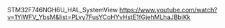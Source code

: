 STM32F746NGH6U_HAL_SystemView
https://www.youtube.com/watch?v=1YiWFV_YbsM&list=PLvy7FusYCoHYvHstE1fGjehMLhaJBbiKk